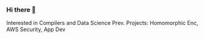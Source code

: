 ### Hi there 👋

Interested in Compilers and Data Science
Prev. Projects: Homomorphic Enc, AWS Security, App Dev 
